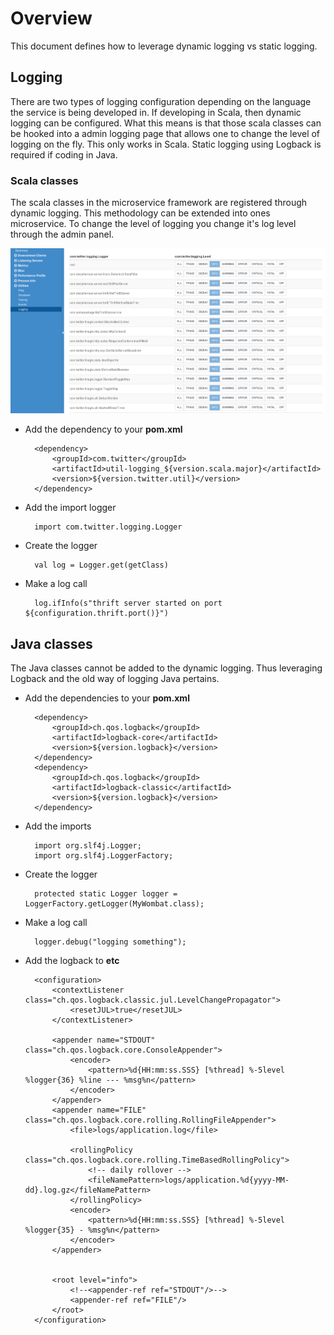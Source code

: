 # Overview
This document defines how to leverage dynamic logging vs static logging.

## Logging
There are two types of logging configuration depending on the language the service is being developed in. If developing in Scala, then dynamic logging can be configured. What this means is that those scala classes can be hooked into a admin logging page that allows one to change the level of logging on the fly. This only works in Scala. Static logging using Logback is required if coding in Java.

### Scala classes

The scala classes in the microservice framework are registered through dynamic logging. This methodology can be extended into ones microservice. To change the level of logging you change it's log level through the admin panel.

![ ](files/admin/admin-006.png)

- Add the dependency to your __pom.xml__

        <dependency>
            <groupId>com.twitter</groupId>
            <artifactId>util-logging_${version.scala.major}</artifactId>
            <version>${version.twitter.util}</version>
        </dependency>
        
- Add the import logger      
  
        import com.twitter.logging.Logger
    
- Create the logger
    
        val log = Logger.get(getClass)
        
- Make a log call
        
        log.ifInfo(s"thrift server started on port ${configuration.thrift.port()}")
        
## Java classes
The Java classes cannot be added to the dynamic logging. Thus leveraging Logback and the old way of logging Java pertains.
        
- Add the dependencies to your __pom.xml__
        
        <dependency>
            <groupId>ch.qos.logback</groupId>
            <artifactId>logback-core</artifactId>
            <version>${version.logback}</version>
        </dependency>
        <dependency>
            <groupId>ch.qos.logback</groupId>
            <artifactId>logback-classic</artifactId>
            <version>${version.logback}</version>
        </dependency>
        
- Add the imports

        import org.slf4j.Logger;
        import org.slf4j.LoggerFactory;
        
- Create the logger
        
        protected static Logger logger = LoggerFactory.getLogger(MyWombat.class);
        
- Make a log call
        
        logger.debug("logging something");
        
- Add the logback to __etc__
        
        <configuration>
            <contextListener class="ch.qos.logback.classic.jul.LevelChangePropagator">
                <resetJUL>true</resetJUL>
            </contextListener>
        
            <appender name="STDOUT" class="ch.qos.logback.core.ConsoleAppender">
                <encoder>
                    <pattern>%d{HH:mm:ss.SSS} [%thread] %-5level %logger{36} %line --- %msg%n</pattern>
                </encoder>
            </appender>
            <appender name="FILE" class="ch.qos.logback.core.rolling.RollingFileAppender">
                <file>logs/application.log</file>
        
                <rollingPolicy class="ch.qos.logback.core.rolling.TimeBasedRollingPolicy">
                    <!-- daily rollover -->
                    <fileNamePattern>logs/application.%d{yyyy-MM-dd}.log.gz</fileNamePattern>
                </rollingPolicy>
                <encoder>
                    <pattern>%d{HH:mm:ss.SSS} [%thread] %-5level %logger{35} - %msg%n</pattern>
                </encoder>
            </appender>
        
        
            <root level="info">
                <!--<appender-ref ref="STDOUT"/>-->
                <appender-ref ref="FILE"/>
            </root>
        </configuration>
     
        
